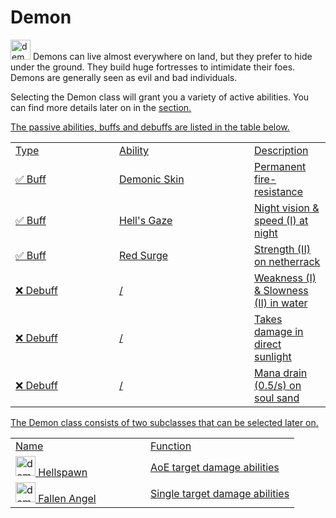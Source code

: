 # Demon

<img src="icon_demon.png" alt="demon_icon" width="32" style="inline" title="Demon Icon"/> Demons can live almost everywhere on land, but they prefer to hide under the ground. They build huge fortresses to intimidate their foes. Demons are generally seen as evil and bad individuals.

<chapter title="Active Abilities"/>

Selecting the Demon class will grant you a variety of active abilities. You can find more details later on in the <a href="Elements.md"/>section.

<chapter title="Passive Abilities"/>

The passive abilities, buffs and debuffs are listed in the table below.

<table>
    <tr>
        <td width="150">Type</td>
        <td width="200">Ability</td>
        <td>Description</td>
    </tr>
    <tr>
        <td>✅ Buff</td>
        <td>Demonic Skin</td>
        <td>Permanent fire-resistance</td>
    </tr>
    <tr>
        <td>✅ Buff</td>
        <td>Hell's Gaze</td>
        <td>Night vision & speed (I) at night</td>
    </tr>
    <tr>
        <td>✅ Buff</td>
        <td>Red Surge</td>
        <td>Strength (II) on netherrack</td>
    </tr>
    <tr>
        <td>❌ Debuff</td>
        <td>/</td>
        <td>Weakness (I) & Slowness (II) in water</td>
    </tr>
    <tr>
        <td>❌ Debuff</td>
        <td>/</td>
        <td>Takes damage in direct sunlight</td>
    </tr>
    <tr>
        <td>❌ Debuff</td>
        <td>/</td>
        <td>Mana drain (0.5/s) on soul sand</td>
    </tr>
</table>

<chapter title="Subclasses"/>

The Demon class consists of two subclasses that can be selected later on.

<table>
    <tr>
        <td width="200">Name</td>
        <td>Function</td>
    </tr>
    <tr>
        <td><img src="icon_demon.png" alt="demon_icon" width="32" style="inline" title="Demon Icon"/> Hellspawn</td>
        <td>AoE target damage abilities</td>
    </tr>
    <tr>
        <td><img src="icon_demon.png" alt="demon_icon" width="32" style="inline" title="Demon Icon"/> Fallen Angel</td>
        <td>Single target damage abilities</td>
    </tr>
</table>